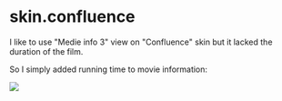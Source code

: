 # skin.confluence

I like to use "Medie info 3" view on "Confluence" skin but it lacked the duration of the film.

So I simply added running time to movie information:

![](https://raw.github.com/camandel/skin.confluence/master/example.jpg)

